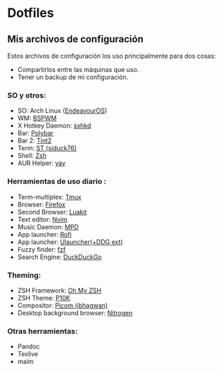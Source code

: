 # Dotfiles
## Mis archivos de configuración
Estos archivos de configuración los uso principalmente para dos cosas:
* Compartirlos entre las máquinas que uso.
* Tener un backup de mi configuración.
### SO y otros:
* SO: Arch Linux ([EndeavourOS](https://endeavouros.com/))
* WM: [BSPWM](https://github.com/baskerville/bspwm)
* X Hotkey Daemon: [sxhkd](https://github.com/baskerville/sxhkd) 
* Bar: [Polybar](https://github.com/polybar/polybar)
* Bar 2: [Tint2](https://gitlab.com/o9000/tint2)
* Term: [ST (siduck76)](https://github.com/siduck76/st) 
* Shell: [Zsh](https://github.com/zsh-users/zsh)
* AUR Helper: [yay](https://github.com/Jguer/yay)
### Herramientas de uso diario :
* Term-multiplex: [Tmux](https://github.com/tmux/tmux)
* Browser: [Firefox](https://www.mozilla.org/en-US/)
* Second Browser: [Luakit](https://github.com/luakit/luakit)
* Text editor: [Nvim](https://github.com/neovim/neovim)
* Music Daemon: [MPD](https://github.com/MusicPlayerDaemon/MPD)
* App launcher: [Rofi](https://github.com/davatorium/rofi)
* App launcher: [Ulauncher(+DDG ext)](https://github.com/Ulauncher/Ulauncher)
* Fuzzy finder: [fzf](https://github.com/junegunn/fzf)
* Search Engine: [DuckDuckGo](https://duckduckgo.com/)
### Theming:
* ZSH Framework: [Oh My ZSH](https://ohmyz.sh/)
* ZSH Theme: [P10K](https://github.com/romkatv/powerlevel10k)
* Compositor: [Picom (ibhagwan)](https://github.com/ibhagwan/picom)
* Desktop background browser: [Nitrogen](https://github.com/l3ib/nitrogen)
### Otras herramientas:
* Pandoc
* Texlive
* maim
